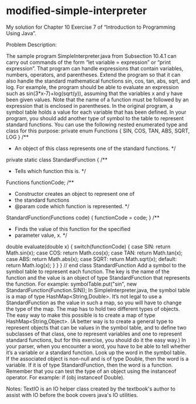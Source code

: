 # modified-simple-interpreter
My solution for Chapter 10 Exercise 7 of “Introduction to Programming Using Java”.

Problem Description:

The sample program SimpleInterpreter.java from Subsection 10.4.1 can carry out commands
of the form “let variable = expression” or “print expression”. That program can
handle expressions that contain variables, numbers, operators, and parentheses. Extend
the program so that it can also handle the standard mathematical functions sin, cos,
tan, abs, sqrt, and log. For example, the program should be able to evaluate an expression
such as sin(3*x-7)+log(sqrt(y)), assuming that the variables x and y have been
given values. Note that the name of a function must be followed by an expression that is
enclosed in parentheses.
In the original program, a symbol table holds a value for each variable that has been
defined. In your program, you should add another type of symbol to the table to represent
standard functions. You can use the following nested enumerated type and class for this
purpose:
private enum Functions { SIN, COS, TAN, ABS, SQRT, LOG }
/**
* An object of this class represents one of the standard functions.
*/

private static class StandardFunction {
/**
* Tells which function this is.
*/

Functions functionCode;
/**
* Constructor creates an object to represent one of
* the standard functions
* @param code which function is represented.
*/

StandardFunction(Functions code) {
functionCode = code;
}
/**
* Finds the value of this function for the specified
* parameter value, x.
*/

double evaluate(double x) {
switch(functionCode) {
case SIN:
return Math.sin(x);
case COS:
return Math.cos(x);
case TAN:
return Math.tan(x);
case ABS:
return Math.abs(x);
case SQRT:
return Math.sqrt(x);
default:
return Math.log(x);
}
}
} // end class StandardFunction
Add a symbol to the symbol table to represent each function. The key is the name
of the function and the value is an object of type StandardFunction that represents the
function. For example:
symbolTable.put("sin", new StandardFunction(Function.SIN));
In SimpleInterpreter.java, the symbol table is a map of type HashMap<String,Double>. It’s
not legal to use a StandardFunction as the value in such a map, so you will have to change
the type of the map. The map has to hold two different types of objects. The easy way
to make this possible is to create a map of type HashMap<String,Object>. (A better way
is to create a general type to represent objects that can be values in the symbol table,
and to define two subclasses of that class, one to represent variables and one to represent
standard functions, but for this exercise, you should do it the easy way.)
In your parser, when you encounter a word, you have to be able to tell whether it’s a
variable or a standard function. Look up the word in the symbol table. If the associated
object is non-null and is of type Double, then the word is a variable. If it is of type
StandardFunction, then the word is a function. Remember that you can test the type of
an object using the instanceof operator. For example: if (obj instanceof Double).

Notes: TextIO is an IO helper class created by the textbook's author to assist with IO before the book covers java's IO utilities.
